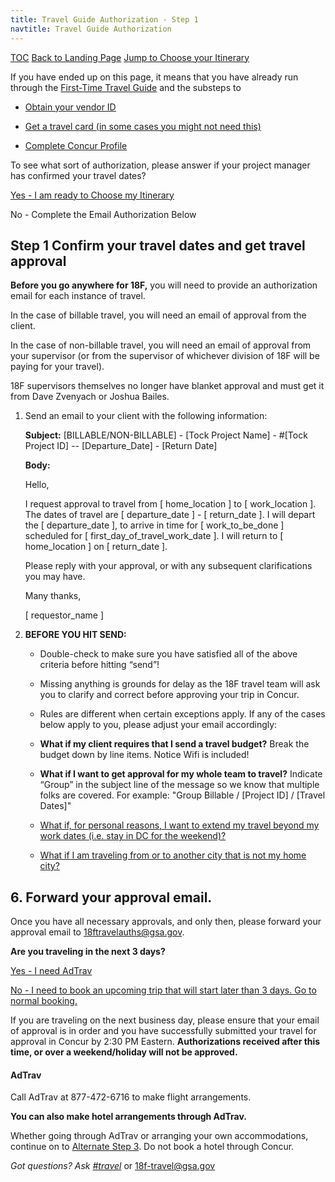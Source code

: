 ```yaml
---
title: Travel Guide Authorization - Step 1
navtitle: Travel Guide Authorization
---
```


[TOC](/travel-guide-table-of-contents)
[Back to Landing Page](/travel-guide-start-here)
[Jump to Choose your Itinerary](/travel-guide-2-choose-your-itinerary)

If you have ended up on this page, it means that you have already run through the [First-Time Travel Guide](/first-time-travel-concur-check) and the substeps to

* [Obtain your vendor ID](/first-time-travel-concur-check)

* [Get a travel card (in some cases you might not need this)](/first-time-travel-travel-card)

* [Complete Concur Profile](/first-time-travel-complete-concur-profile)

To see what sort of authorization, please answer if your project manager has confirmed your travel dates?

[Yes - I am ready to Choose my Itinerary](/travel-guide-2-choose-your-itinerary)

No - Complete the Email Authorization Below

## Step 1 Confirm your travel dates and get travel approval

**Before you go anywhere for 18F,** you will need to provide an authorization email for each instance of travel.

In the case of billable travel, you will need an email of approval from the client.

In the case of non-billable travel, you will need an email of approval from your supervisor (or from the supervisor of whichever division of 18F will be paying for your travel).

18F supervisors themselves no longer have blanket approval and must get it from Dave Zvenyach or Joshua Bailes.

1. Send an email to your client with the following information:

    **Subject:** [BILLABLE/NON-BILLABLE] - [Tock Project Name] - #[Tock Project ID] -- [Departure_Date] - [Return Date]

    **Body:**

    Hello,

    I request approval to travel from [ home_location ] to [ work_location ].  The dates of travel are [ departure_date ] - [ return_date ].  I will depart the [ departure_date ], to arrive in time for [ work_to_be_done ] scheduled for [ first_day_of_travel_work_date ].  I will return to [ home_location ] on [ return_date ].

    Please reply with your approval, or with any subsequent clarifications you may have.

    Many thanks,

    [ requestor_name ]

2. **BEFORE YOU HIT SEND:**
    * Double-check to make sure you have satisfied all of the above criteria before hitting “send”!

    * Missing anything is grounds for delay as the 18F travel team will ask you to clarify and correct before approving your trip in Concur.

    * Rules are different when certain exceptions apply. If any of the cases below apply to you, please adjust your email accordingly:

    * **What if my client requires that I send a travel budget?** Break the budget down by line items. Notice Wifi is included!

    * **What if I want to get approval for my whole team to travel?** Indicate “Group” in the subject line of the message so we know that multiple folks are covered. For example: "Group Billable / [Project ID] / [Travel Dates]"

    * [What if, for personal reasons,  I want to extend my travel beyond my work dates (i.e. stay in DC for the weekend)?](/travel-guide-faq/#extend-travel)

    * [What if I am traveling from or to another city that is not my home city?](/travel-guide-faq/#multi-city)


## 6. Forward your approval email.
Once you have all necessary approvals, and only then, please forward your approval email to [18ftravelauths@gsa.gov](mailto:18ftravelauths@gsa.gov).

**Are you traveling in the next 3 days?**

[Yes - I need AdTrav](#AdTrav)

[No - I need to book an upcoming trip that will start later than 3 days. Go to normal booking.](/travel-guide-2-choose-your-itinerary)

If you are traveling on the next business day, please ensure that your email of approval is in order and you have successfully submitted your travel for approval in Concur by 2:30 PM Eastern. **Authorizations received after this time, or over a weekend/holiday will not be approved.**

#### AdTrav
Call AdTrav at 877-472-6716 to make flight arrangements.

**You can also make hotel arrangements through AdTrav.**

Whether going through AdTrav or arranging your own accommodations, continue on to [Alternate Step 3](). Do not book a hotel through Concur.

*Got questions? Ask [#travel](https://gsa-tts.slack.com/messages/travel)* or [18f-travel@gsa.gov](mailto:18f-travel@gsa.gov)
